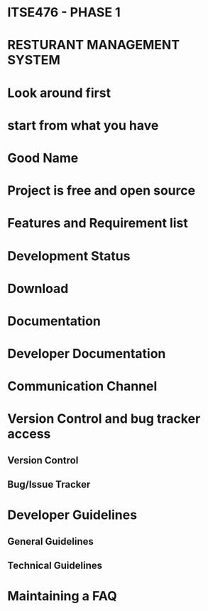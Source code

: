 # ITSE476 - PHASE 1
# RESTURANT MANAGEMENT SYSTEM
# Look around first
# start from what you have
# Good Name
# Project is free and open source
# Features and Requirement list
# Development Status
# Download
# Documentation
# Developer Documentation
# Communication Channel
# Version Control and bug tracker access
## Version Control
## Bug/Issue Tracker
# Developer Guidelines
## General Guidelines
## Technical Guidelines
# Maintaining a FAQ
